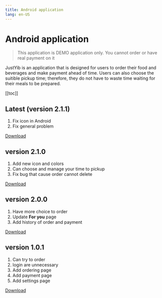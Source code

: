 ```yaml
---
title: Android application
lang: en-US
---
```


# Android application

> This application is DEMO application only.
> You cannot order or have real payment on it

JustYib is an application that is designed for users to order their food and beverages and make payment ahead of time. Users can also choose the suitible pickup time; therefore, they do not have to waste time waiting for their meals to be prepared.

[[toc]]

## Latest (version 2.1.1)

1. Fix icon in Android
2. Fix general problem

[Download](https://github.com/kamontat/kcapstone-final-project/raw/v2.1.1/dist/android/app.apk)

## version 2.1.0

1. Add new icon and colors
2. Can choose and manage your time to pickup
3. Fix bug that cause order cannot delete

[Download](https://github.com/kamontat/kcapstone-final-project/raw/v2.1.0/dist/android/app.apk)

## version 2.0.0

1. Have more choice to order
2. Update **For you** page
3. Add history of order and payment

[Download](https://github.com/kamontat/kcapstone-final-project/raw/v2.0.0/dist/android/app.apk)

## version 1.0.1

1. Can try to order
2. login are unnecessary
3. Add ordering page
4. Add payment page
5. Add settings page

[Download](https://github.com/kamontat/kcapstone-final-project/raw/v1.0.1/dist/android/app.apk)

<FooterEn />